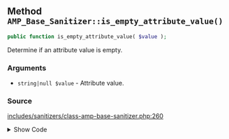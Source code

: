 ## Method `AMP_Base_Sanitizer::is_empty_attribute_value()`

```php
public function is_empty_attribute_value( $value );
```

Determine if an attribute value is empty.

### Arguments

* `string|null $value` - Attribute value.

### Source

[includes/sanitizers/class-amp-base-sanitizer.php:260](https://github.com/ampproject/amp-wp/blob/develop/includes/sanitizers/class-amp-base-sanitizer.php#L260-L262)

<details>
<summary>Show Code</summary>
```php
public function is_empty_attribute_value( $value ) {
	return ! isset( $value ) || '' === $value;
}
```
</details>
